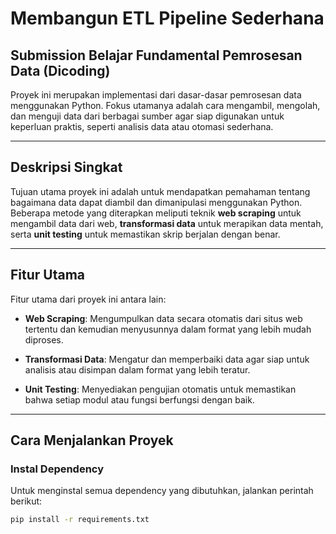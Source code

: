 # Membangun ETL Pipeline Sederhana
## Submission Belajar Fundamental Pemrosesan Data (Dicoding)

Proyek ini merupakan implementasi dari dasar-dasar pemrosesan data menggunakan Python. Fokus utamanya adalah cara mengambil, mengolah, dan menguji data dari berbagai sumber agar siap digunakan untuk keperluan praktis, seperti analisis data atau otomasi sederhana.

---

## Deskripsi Singkat

Tujuan utama proyek ini adalah untuk mendapatkan pemahaman tentang bagaimana data dapat diambil dan dimanipulasi menggunakan Python. Beberapa metode yang diterapkan meliputi teknik **web scraping** untuk mengambil data dari web, **transformasi data** untuk merapikan data mentah, serta **unit testing** untuk memastikan skrip berjalan dengan benar.

---

## Fitur Utama

Fitur utama dari proyek ini antara lain:

- **Web Scraping**: Mengumpulkan data secara otomatis dari situs web tertentu dan kemudian menyusunnya dalam format yang lebih mudah diproses.
  
- **Transformasi Data**: Mengatur dan memperbaiki data agar siap untuk analisis atau disimpan dalam format yang lebih teratur.

- **Unit Testing**: Menyediakan pengujian otomatis untuk memastikan bahwa setiap modul atau fungsi berfungsi dengan baik.

---

## Cara Menjalankan Proyek

### Instal Dependency

Untuk menginstal semua dependency yang dibutuhkan, jalankan perintah berikut:

```bash
pip install -r requirements.txt
